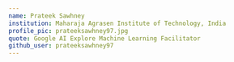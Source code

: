 ```yaml
---
name: Prateek Sawhney
institution: Maharaja Agrasen Institute of Technology, India
profile_pic: prateeksawhney97.jpg
quote: Google AI Explore Machine Learning Facilitator 
github_user: prateeksawhney97
---
```

